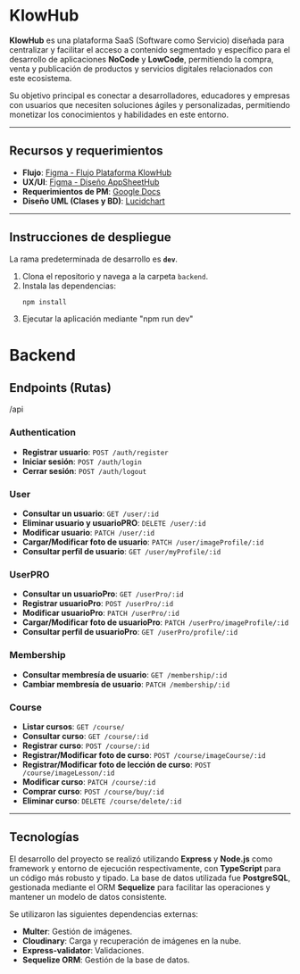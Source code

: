 # KlowHub

**KlowHub** es una plataforma SaaS (Software como Servicio) diseñada para centralizar y facilitar el acceso a contenido segmentado y específico para el desarrollo de aplicaciones **NoCode** y **LowCode**, permitiendo la compra, venta y publicación de productos y servicios digitales relacionados con este ecosistema. 

Su objetivo principal es conectar a desarrolladores, educadores y empresas con usuarios que necesiten soluciones ágiles y personalizadas, permitiendo monetizar los conocimientos y habilidades en este entorno.

---

## Recursos y requerimientos

- **Flujo**: [Figma - Flujo Plataforma KlowHub](https://www.figma.com/board/pC714J1fs4SJpusPuYaiMj/Flujo-Plataforma-KlowHub?node-id=0-1&node-type=canvas)
- **UX/UI**: [Figma - Diseño AppSheetHub](https://www.figma.com/design/MsyB0jfdKAU2dOIoIB9rW2/AppSheetHub?node-id=0-1)
- **Requerimientos de PM**: [Google Docs](https://docs.google.com/document/d/1M9TPI3U3fzESAFfAh1JZX7j8z7rGjmCMtIRI-FJsYb8/edit?tab=t.0)
- **Diseño UML (Clases y BD)**: [Lucidchart](https://lucid.app/lucidchart/ae84b02d-155e-483d-be41-8fa752bb5d9d/edit?page=HWEp-vi-RSFO&invitationId=inv_d489a101-c136-412a-9eb0-9093350af57a#)

---

## Instrucciones de despliegue

La rama predeterminada de desarrollo es **`dev`**.

1. Clona el repositorio y navega a la carpeta `backend`.
2. Instala las dependencias:
   ```bash
   npm install
3. Ejecutar la aplicación mediante "npm run dev"


# Backend

## Endpoints (Rutas)

/api

### Authentication

- **Registrar usuario**: `POST /auth/register`
- **Iniciar sesión**: `POST /auth/login`
- **Cerrar sesión**: `POST /auth/logout`

### User

- **Consultar un usuario**: `GET /user/:id`
- **Eliminar usuario y usuarioPRO**: `DELETE /user/:id`
- **Modificar usuario**: `PATCH /user/:id`
- **Cargar/Modificar foto de usuario**: `PATCH /user/imageProfile/:id`
- **Consultar perfil de usuario**: `GET /user/myProfile/:id`

### UserPRO

- **Consultar un usuarioPro**: `GET /userPro/:id`
- **Registrar usuarioPro**: `POST /userPro/:id`
- **Modificar usuarioPro**: `PATCH /userPro/:id`
- **Cargar/Modificar foto de usuarioPro**: `PATCH /userPro/imageProfile/:id`
- **Consultar perfil de usuarioPro**: `GET /userPro/profile/:id`

### Membership

- **Consultar membresía de usuario**: `GET /membership/:id`
- **Cambiar membresía de usuario**: `PATCH /membership/:id`

### Course

- **Listar cursos**: `GET /course/`
- **Consultar curso**: `GET /course/:id`
- **Registrar curso**: `POST /course/:id`
- **Registrar/Modificar foto de curso**: `POST /course/imageCourse/:id`
- **Registrar/Modificar foto de lección de curso**: `POST /course/imageLesson/:id`
- **Modificar curso**: `PATCH /course/:id`
- **Comprar curso**: `POST /course/buy/:id`
- **Eliminar curso**: `DELETE /course/delete/:id`

---

## Tecnologías

El desarrollo del proyecto se realizó utilizando **Express** y **Node.js** como framework y entorno de ejecución respectivamente, con **TypeScript** para un código más robusto y tipado. La base de datos utilizada fue **PostgreSQL**, gestionada mediante el ORM **Sequelize** para facilitar las operaciones y mantener un modelo de datos consistente.

Se utilizaron las siguientes dependencias externas:

- **Multer**: Gestión de imágenes.
- **Cloudinary**: Carga y recuperación de imágenes en la nube.
- **Express-validator**: Validaciones.
- **Sequelize ORM**: Gestión de la base de datos.
